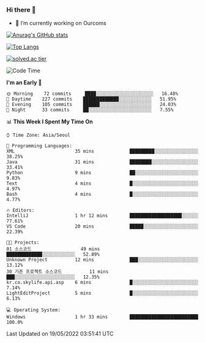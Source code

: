 ### Hi there 👋

- 🔭 I’m currently working on Ourcoms

<!--
**Rhange/Rhange** is a ✨ _special_ ✨ repository because its `README.md` (this file) appears on your GitHub profile.

Here are some ideas to get you started:

- 🌱 I’m currently learning ...
- 👯 I’m looking to collaborate on ...
- 🤔 I’m looking for help with ...
- 💬 Ask me about ...
- 📫 How to reach me: ...
- 😄 Pronouns: ...
- ⚡ Fun fact: ...
-->

[![Anurag's GitHub stats](https://github-readme-stats.vercel.app/api?username=rhange&show_icons=true&theme=gruvbox)](https://github.com/anuraghazra/github-readme-stats)

[![Top Langs](https://github-readme-stats.vercel.app/api/top-langs/?username=rhange&layout=compact&theme=gruvbox)](https://github.com/anuraghazra/github-readme-stats)

[![solved.ac tier](http://mazassumnida.wtf/api/generate_badge?boj=rhange0511)](https://solved.ac/rhange0511)

  <!--START_SECTION:waka-->
![Code Time](http://img.shields.io/badge/Code%20Time-452%20hrs%205%20mins-blue)

**I'm an Early 🐤** 

```text
🌞 Morning    72 commits     ████░░░░░░░░░░░░░░░░░░░░░   16.48% 
🌆 Daytime    227 commits    █████████████░░░░░░░░░░░░   51.95% 
🌃 Evening    105 commits    ██████░░░░░░░░░░░░░░░░░░░   24.03% 
🌙 Night      33 commits     ██░░░░░░░░░░░░░░░░░░░░░░░   7.55%

```


📊 **This Week I Spent My Time On** 

```text
⌚︎ Time Zone: Asia/Seoul

💬 Programming Languages: 
XML                      35 mins             █████████░░░░░░░░░░░░░░░░   38.25% 
Java                     31 mins             ████████░░░░░░░░░░░░░░░░░   33.41% 
Python                   9 mins              ██░░░░░░░░░░░░░░░░░░░░░░░   9.83% 
Text                     4 mins              █░░░░░░░░░░░░░░░░░░░░░░░░   4.97% 
Bash                     4 mins              █░░░░░░░░░░░░░░░░░░░░░░░░   4.77%

🔥 Editors: 
IntelliJ                 1 hr 12 mins        ███████████████████░░░░░░   77.61% 
VS Code                  20 mins             █████░░░░░░░░░░░░░░░░░░░░   22.39%

🐱‍💻 Projects: 
01 소스코드                  49 mins             █████████████░░░░░░░░░░░░   52.89% 
Unknown Project          12 mins             ███░░░░░░░░░░░░░░░░░░░░░░   13.12% 
30 기존 프로젝트 소스코드          11 mins             ███░░░░░░░░░░░░░░░░░░░░░░   12.35% 
kr.co.skylife.api.asp    6 mins              █░░░░░░░░░░░░░░░░░░░░░░░░   7.14% 
LightEditProject         5 mins              █░░░░░░░░░░░░░░░░░░░░░░░░   6.13%

💻 Operating System: 
Windows                  1 hr 33 mins        █████████████████████████   100.0%

```


 Last Updated on 19/05/2022 03:51:41 UTC
<!--END_SECTION:waka-->
